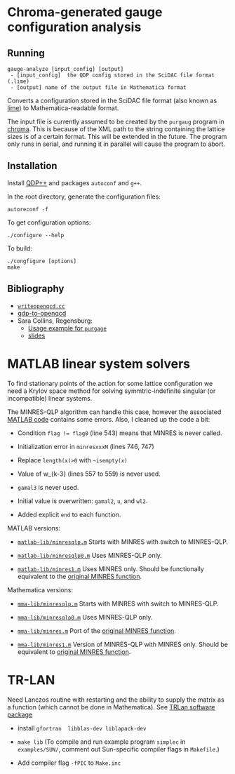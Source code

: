 # Chroma-generated gauge configuration analysis

## Running

```
gauge-analyze [input_config] [output]
 - [input_config]  the QDP config stored in the SciDAC file format (.lime)
 - [output] name of the output file in Mathematica format
```

Converts a configuration stored in the SciDAC file format (also known as
[lime](https://github.com/usqcd-software/c-lime)) to Mathematica-readable
format.

The input file is currently assumed to be created by the `purgaug` program in
[chroma](https://github.com/JeffersonLab/chroma). This is because of the XML
path to the string containing the lattice sizes is of a certain format. This
will be extended in the future. The program only runs in serial, and
running it in parallel will cause the program to abort.

## Installation

Install [QDP++](https://github.com/usqcd-software/qdpxx)
and packages `autoconf` and `g++`.

In the root directory, generate the configuration files:

    autoreconf -f

To get configuration options:

    ./configure --help

To build:

    ./congfigure [options]
    make


## Bibliography

 - [`writeopenqcd.cc`](https://rqcd.ur.de:8443/regensburg-lattice/chroma/blob/master/lib/io/writeopenqcd.cc)
 - [qdp-to-openqcd](https://github.com/Irubataru/qdp-to-openqcd)
 - Sara Collins, Regensburg:
   - [Usage example for `purgage`](https://homepages.uni-regensburg.de/~cos14742/lqcd-1/exercise5/extras/purgaug.html)
   - [slides](https://homepages.uni-regensburg.de/~cos14742/lqcd-1/exercise5/extras/slides.pdf)

# MATLAB linear system solvers #

To find stationary points of the action for some lattice configuration
we need a Krylov space method for solving symmtric-indefinite
singular (or incompatible) linear systems.

The MINRES-QLP algorithm can handle this case, however the associated [MATLAB
code](https://www.mathworks.com/matlabcentral/fileexchange/42419-minres-qlp) contains some errors. Also, I cleaned up the code a bit:

* Condition `flag != flag0` (line 543) means that MINRES is never called.

* Initialization error in `minresxxxM` (lines 746, 747)

* Replace `length(x)>0` with `~isempty(x)`

* Value of w_{k-3} (lines 557 to 559) is never used.

* `gamal3` is never used.

* Initial value is overwritten:  `gamal2`, `u`, and `wl2`.

* Added explicit `end` to each function.

MATLAB versions:

* [`matlab-lib/minresqlp.m`](matlab-lib/minresqlp.m) Starts with MINRES
  with switch to MINRES-QLP.

* [`matlab-lib/minresqlp0.m`](matlab-lib/minresqlp0.m) Uses MINRES-QLP only.

* [`matlab-lib/minres1.m`](matlab-lib/minres1.m) Uses MINRES only.  Should
 be functionally equivalent to the [original MINRES function](https://web.stanford.edu/group/SOL/software/minres/).

Mathematica versions:

* [`mma-lib/minresqlp.m`](mma-lib/minresqlp.m) Starts with MINRES
  with switch to MINRES-QLP.

* [`mma-lib/minresqlp0.m`](mma-lib/minresqlp0.m) Uses MINRES-QLP only.

* [`mma-lib/minres.m`](mma-lib/minres.m) Port of the [original MINRES function](https://web.stanford.edu/group/SOL/software/minres/).

* [`mma-lib/minres1.m`](mma-lib/minres1.m) Version of MINRES-QLP with MINRES only.  Should be equivalent to [original MINRES function](https://web.stanford.edu/group/SOL/software/minres/).

# TR-LAN #

Need Lanczos routine with restarting and the ability to supply the
matrix as a function (which cannot be done in Mathematica).
See [TRLan software package](https://sdm.lbl.gov/~kewu/trlan.html)

*  install `gfortran  libblas-dev liblapack-dev`

*  `make lib`  (To compile and run example program `simplec` in
`examples/SUN/`, comment out Sun-specific compiler flags in `Makefile`.)

*  Add compiler flag `-fPIC` to `Make.inc`